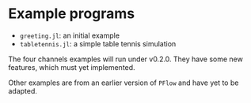 # Example programs

- `greeting.jl`: an initial example
- `tabletennis.jl`: a simple table tennis simulation

The four channels examples will run under v0.2.0. They have some new features, which must yet implemented.

Other examples are from an earlier version of `PFlow` and have yet to be adapted.
